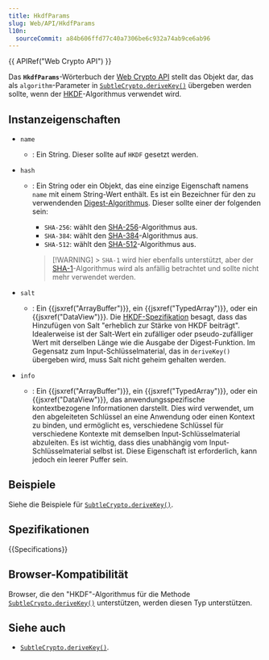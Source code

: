 ```yaml
---
title: HkdfParams
slug: Web/API/HkdfParams
l10n:
  sourceCommit: a84b606ffd77c40a7306be6c932a74ab9ce6ab96
---
```


{{ APIRef("Web Crypto API") }}

Das **`HkdfParams`**-Wörterbuch der [Web Crypto API](/de/docs/Web/API/Web_Crypto_API) stellt das Objekt dar, das als `algorithm`-Parameter in [`SubtleCrypto.deriveKey()`](/de/docs/Web/API/SubtleCrypto/deriveKey) übergeben werden sollte, wenn der [HKDF](/de/docs/Web/API/SubtleCrypto/deriveKey#hkdf)-Algorithmus verwendet wird.

## Instanzeigenschaften

- `name`
  - : Ein String. Dieser sollte auf `HKDF` gesetzt werden.
- `hash`

  - : Ein String oder ein Objekt, das eine einzige Eigenschaft namens `name` mit einem String-Wert enthält. Es ist ein Bezeichner für den zu verwendenden [Digest-Algorithmus](/de/docs/Web/API/SubtleCrypto/digest). Dieser sollte einer der folgenden sein:

    - `SHA-256`: wählt den [SHA-256](/de/docs/Web/API/SubtleCrypto/digest#supported_algorithms)-Algorithmus aus.
    - `SHA-384`: wählt den [SHA-384](/de/docs/Web/API/SubtleCrypto/digest#supported_algorithms)-Algorithmus aus.
    - `SHA-512`: wählt den [SHA-512](/de/docs/Web/API/SubtleCrypto/digest#supported_algorithms)-Algorithmus aus.

    > [!WARNING] > `SHA-1` wird hier ebenfalls unterstützt, aber der [SHA-1](/de/docs/Web/API/SubtleCrypto/digest#supported_algorithms)-Algorithmus wird als anfällig betrachtet und sollte nicht mehr verwendet werden.

- `salt`
  - : Ein {{jsxref("ArrayBuffer")}}, ein {{jsxref("TypedArray")}}, oder ein {{jsxref("DataView")}}. Die [HKDF-Spezifikation](https://datatracker.ietf.org/doc/html/rfc5869) besagt, dass das Hinzufügen von Salt "erheblich zur Stärke von HKDF beiträgt". Idealerweise ist der Salt-Wert ein zufälliger oder pseudo-zufälliger Wert mit derselben Länge wie die Ausgabe der Digest-Funktion. Im Gegensatz zum Input-Schlüsselmaterial, das in `deriveKey()` übergeben wird, muss Salt nicht geheim gehalten werden.
- `info`
  - : Ein {{jsxref("ArrayBuffer")}}, ein {{jsxref("TypedArray")}}, oder ein {{jsxref("DataView")}}, das anwendungsspezifische kontextbezogene Informationen darstellt. Dies wird verwendet, um den abgeleiteten Schlüssel an eine Anwendung oder einen Kontext zu binden, und ermöglicht es, verschiedene Schlüssel für verschiedene Kontexte mit demselben Input-Schlüsselmaterial abzuleiten. Es ist wichtig, dass dies unabhängig vom Input-Schlüsselmaterial selbst ist. Diese Eigenschaft ist erforderlich, kann jedoch ein leerer Puffer sein.

## Beispiele

Siehe die Beispiele für [`SubtleCrypto.deriveKey()`](/de/docs/Web/API/SubtleCrypto/deriveKey).

## Spezifikationen

{{Specifications}}

## Browser-Kompatibilität

Browser, die den "HKDF"-Algorithmus für die Methode [`SubtleCrypto.deriveKey()`](/de/docs/Web/API/SubtleCrypto/deriveKey) unterstützen, werden diesen Typ unterstützen.

## Siehe auch

- [`SubtleCrypto.deriveKey()`](/de/docs/Web/API/SubtleCrypto/deriveKey).
